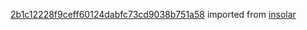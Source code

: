 [2b1c12228f9ceff60124dabfc73cd9038b751a58](https://github.com/insolar/insolar/commit/2b1c12228f9ceff60124dabfc73cd9038b751a58) imported from [insolar](https://github.com/insolar/insolar)
